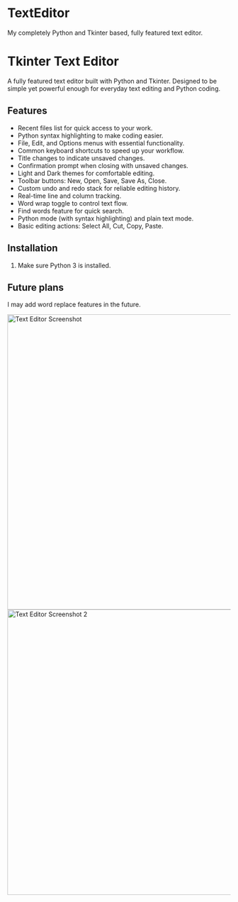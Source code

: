 # TextEditor
My completely Python and Tkinter based, fully featured text editor.

# Tkinter Text Editor

A fully featured text editor built with Python and Tkinter. Designed to be simple yet powerful enough for everyday text editing and Python coding.

## Features

- Recent files list for quick access to your work.
- Python syntax highlighting to make coding easier.
- File, Edit, and Options menus with essential functionality.
- Common keyboard shortcuts to speed up your workflow.
- Title changes to indicate unsaved changes.
- Confirmation prompt when closing with unsaved changes.
- Light and Dark themes for comfortable editing.
- Toolbar buttons: New, Open, Save, Save As, Close.
- Custom undo and redo stack for reliable editing history.
- Real-time line and column tracking.
- Word wrap toggle to control text flow.
- Find words feature for quick search.
- Python mode (with syntax highlighting) and plain text mode.
- Basic editing actions: Select All, Cut, Copy, Paste.

## Installation

1. Make sure Python 3 is installed.


## Future plans

I may add word replace features in the future.

<img width="788" height="666" alt="Text Editor Screenshot" src="https://github.com/user-attachments/assets/e3cd3796-80f3-4418-bf28-ca2409d73900" />

<img width="1129" height="644" alt="Text Editor Screenshot 2" src="https://github.com/user-attachments/assets/31edcdd8-351f-4102-8691-970ee2c83bca" />



